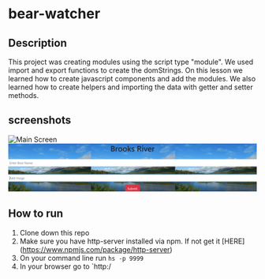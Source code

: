 # bear-watcher
## Description
 This project was creating modules using the script type "module". We used import and export functions to create the domStrings. On this lesson we learned how to create javascript components and add the modules. We also learned how to create helpers and importing the data with getter and setter methods.
## screenshots
![Main Screen](./screenshots/bears.PNG)
![Main Screen](./screenshots/form.PNG)



## How to run
1. Clone down this repo
1. Make sure you have http-server installed via npm. If not get it [HERE] (https://www.npmjs.com/package/http-server)
1. On your command line run `hs -p 9999`
1. In your browser go to `http:/